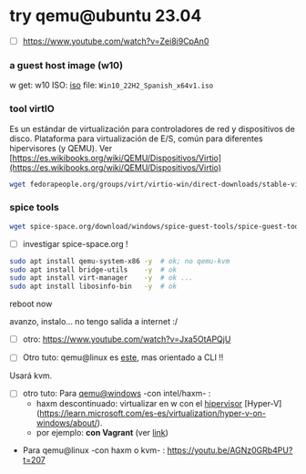 # try qemu@ubuntu 23.04

- [ ] <https://www.youtube.com/watch?v=Zei8i9CpAn0>

### a guest host image (w10)

w get: w10 ISO:
[iso](https://www.microsoft.com/en-us/software-download/windows10ISO)
file: `Win10_22H2_Spanish_x64v1.iso`

### tool virtIO

Es un estándar de virtualización para controladores de red y dispositivos de disco.
Plataforma para virtualización de E/S, común para diferentes hipervisores (y QEMU).
Ver [https://es.wikibooks.org/wiki/QEMU/Dispositivos/Virtio](https://es.wikibooks.org/wiki/QEMU/Dispositivos/Virtio)

```sh
wget fedorapeople.org/groups/virt/virtio-win/direct-downloads/stable-virtio/virtio-win.iso
```

### spice tools

```sh
wget spice-space.org/download/windows/spice-guest-tools/spice-guest-tools-latest.exe
```

- [ ] investigar spice-space.org !

```sh
sudo apt install qemu-system-x86 -y  # ok; no qemu-kvm
sudo apt install bridge-utils    -y  # ok
sudo apt install virt-manager    -y  # ok ...
sudo apt install libosinfo-bin   -y  # ok
```

reboot now

avanzo, instalo... no tengo salida a internet :/

- [ ] otro: <https://www.youtube.com/watch?v=Jxa5OtAPQjU>

- [ ] Otro tuto: qemu@linux es [este](https://www.youtube.com/watch?v=ISvdxtW-Cls),
mas orientado a CLI !!

Usará kvm.

- [ ] otro tuto: Para [qemu@windows](https://youtu.be/AGNz0GRb4PU?t=122) -con intel/haxm- :
  - haxm descontinuado: virtualizar en w con el [hipervisor](https://www.redhat.com/es/topics/virtualization/what-is-a-hypervisor) [Hyper-V] (<https://learn.microsoft.com/es-es/virtualization/hyper-v-on-windows/about/>).
  - por ejemplo: **con Vagrant** (ver [link](https://developer.hashicorp.com/vagrant/docs/providers/hyperv))

- Para qemu@linux -con haxm o kvm- : <https://youtu.be/AGNz0GRb4PU?t=207>

